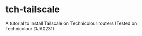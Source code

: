 # tch-tailscale
A tutorial to install Tailscale on Technicolour routers (Tested on Technicolour DJA0231)
